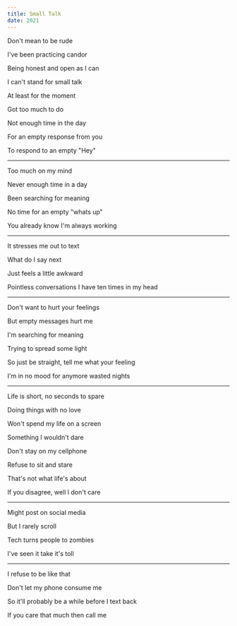 ```yaml
---
title: Small Talk
date: 2021
---
```


Don't mean to be rude

I've been practicing candor

Being honest and open as I can

I can't stand for small talk 

At least for the moment

Got too much to do 

Not enough time in the day 

For an empty response from you 

To respond to an empty "Hey" 

---

Too much on my mind

Never enough time in a day

Been searching for meaning

No time for an empty "whats up"

You already know I'm always working

---

It stresses me out to text 

What do I say next 

Just feels a little awkward

Pointless conversations I have ten times in my head

---

Don't want to hurt your feelings

But empty messages hurt me 

I'm searching for meaning

Trying to spread some light

So just be straight, tell me what your feeling

I'm in no mood for anymore wasted nights

---

Life is short, no seconds to spare

Doing things with no love

Won't spend my life on a screen

Something I wouldn't dare 

Don't stay on my cellphone

Refuse to sit and stare

That's not what life's about

If you disagree, well I don't care

---

Might post on social media

But I rarely scroll

Tech turns people to zombies

I've seen it take it's toll

---

I refuse to be like that

Don't let my phone consume me

So it'll probably be a while before I text back 

If you care that much then call me 
